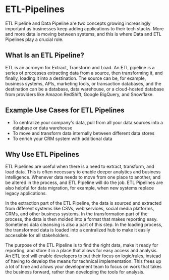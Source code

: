 # ETL-Pipelines

ETL Pipeline and Data Pipeline are two concepts growing increasingly important as businesses keep adding applications to their tech stacks. More and more data is moving between systems, and this is where Data and ETL Pipelines play a crucial role. 


## What Is an ETL Pipeline?

ETL is an acronym for Extract, Transform and Load. An ETL pipeline is a series of processes extracting data from a source, then transforming it, and finally, loading it into a destination. The source can be, for example, business systems, APIs, marketing tools, or transaction databases, and the destination can be a database, data warehouse, or a cloud-hosted database from providers like Amazon RedShift, Google BigQuery, and Snowflake.

## Example Use Cases for ETL Pipelines
- To centralize your company's data, pull from all your data sources into a database or data warehouse
- To move and transform data internally between different data stores
- To enrich your CRM system with additional data

## Why Use ETL Pipelines

ETL Pipelines are useful when there is a need to extract, transform, and load data. This is often necessary to enable deeper analytics and business intelligence. Whenever data needs to move from one place to another, and be altered in the process, and ETL Pipeline will do the job. ETL Pipelines are also helpful for data migration, for example, when new systems replace legacy applications.

In the extraction part of the ETL Pipeline, the data is sourced and extracted from different systems like CSVs, web services, social media platforms, CRMs, and other business systems. In the transformation part of the process, the data is then molded into a format that makes reporting easy. Sometimes data cleansing is also a part of this step. In the loading process, the transformed data is loaded into a centralized hub to make it easily accessible for all stakeholders.

The purpose of the ETL Pipeline is to find the right data, make it ready for reporting, and store it in a place that allows for easy access and analysis. An ETL tool will enable developers to put their focus on logic/rules, instead of having to develop the means for technical implementation. This frees up a lot of time and allows your development team to focus on work that takes the business forward, rather than developing the tools for analysis.
